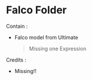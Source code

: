 # Falco Folder

Contain :
- Falco model from Ultimate
  > Missing one Expression
 
Credits :
- Missing!!
